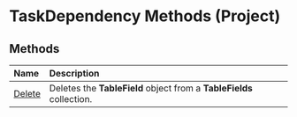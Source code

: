 
# TaskDependency Methods (Project)

## Methods



|**Name**|**Description**|
|:-----|:-----|
| [Delete](02ed131a-8035-5074-e88c-f0c64e6808ad.md)|Deletes the  **TableField** object from a **TableFields** collection.|
